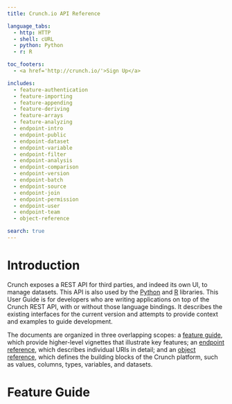 ```yaml
---
title: Crunch.io API Reference

language_tabs:
  - http: HTTP
  - shell: cURL
  - python: Python
  - r: R

toc_footers:
  - <a href='http://crunch.io/'>Sign Up</a>

includes:
  - feature-authentication
  - feature-importing
  - feature-appending
  - feature-deriving
  - feature-arrays
  - feature-analyzing
  - endpoint-intro
  - endpoint-public
  - endpoint-dataset
  - endpoint-variable
  - endpoint-filter
  - endpoint-analysis
  - endpoint-comparison
  - endpoint-version
  - endpoint-batch
  - endpoint-source
  - endpoint-join
  - endpoint-permission
  - endpoint-user
  - endpoint-team
  - object-reference

search: true
---
```


# Introduction

Crunch exposes a REST API for third parties, and indeed its own UI, to manage datasets. This API is also used by the [Python](https://github.com/Crunch-io/pycrunch) and [R](https://github.com/Crunch-io/rcrunch) libraries. This User Guide is for developers who are writing applications on top of the Crunch REST API, with or without those language bindings. It describes the existing interfaces for the current version and attempts to provide context and examples to guide development. 

The documents are organized in three overlapping scopes: a [feature guide](#feature-guide), which provide higher-level vignettes that illustrate key features; an [endpoint reference](#endpoint-reference), which describes individual URIs in detail; and an [object reference](#object-reference), which defines the building blocks of the Crunch platform, such as values, columns, types, variables, and datasets.

# Feature Guide
